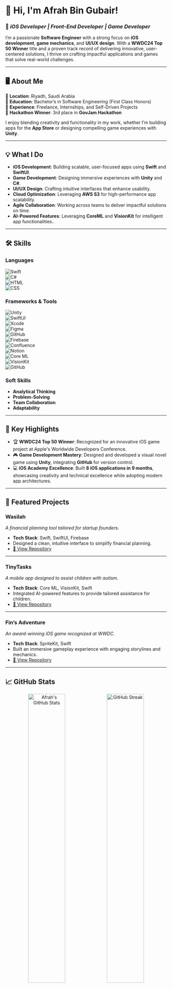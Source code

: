 # 👋 Hi, I'm Afrah Bin Gubair!  

### 🚀 *iOS Developer  | Front-End Developer | Game Developer*  
I’m a passionate **Software Engineer** with a strong focus on **iOS development**, **game mechanics**, and **UI/UX design**. With a **WWDC24 Top 50 Winner** title and a proven track record of delivering innovative, user-centered solutions, I thrive on crafting impactful applications and games that solve real-world challenges.

---

## 🖥️ **About Me**

🔹 **Location**: Riyadh, Saudi Arabia  
🔹 **Education**: Bachelor’s in Software Engineering (First Class Honors)  
🔹 **Experience**: Freelance, Internships, and Self-Driven Projects  
🔹 **Hackathon Winner**: 3rd place in **GovJam Hackathon**  

I enjoy blending creativity and functionality in my work, whether I’m building apps for the **App Store** or designing compelling game experiences with **Unity**.

---

## 💡 **What I Do**
- **iOS Development**: Building scalable, user-focused apps using **Swift** and **SwiftUI**.  
- **Game Development**: Designing immersive experiences with **Unity** and **C#**.  
- **UI/UX Design**: Crafting intuitive interfaces that enhance usability.  
- **Cloud Optimization**: Leveraging **AWS S3** for high-performance app scalability.  
- **Agile Collaboration**: Working across teams to deliver impactful solutions on time.
- **AI-Powered Features**: Leveraging **CoreML** and **VisionKit** for intelligent app functionalities..


---

## 🛠️ **Skills**

### **Languages**  
![Swift](https://img.shields.io/badge/Swift-orange?logo=swift&logoColor=white&style=flat-square)  
![C#](https://img.shields.io/badge/C%23-239120?logo=csharp&logoColor=white&style=flat-square)  
![HTML](https://img.shields.io/badge/HTML5-E34F26?logo=html5&logoColor=white&style=flat-square)  
![CSS](https://img.shields.io/badge/CSS3-1572B6?logo=css3&logoColor=white&style=flat-square)  

### **Frameworks & Tools**  
![Unity](https://img.shields.io/badge/Unity-000000?logo=unity&logoColor=white&style=flat-square)  
![SwiftUI](https://img.shields.io/badge/SwiftUI-blue?logo=swift&logoColor=white&style=flat-square)  
![Xcode](https://img.shields.io/badge/Xcode-147EFB?logo=xcode&logoColor=white&style=flat-square)  
![Figma](https://img.shields.io/badge/Figma-F24E1E?logo=figma&logoColor=white&style=flat-square)  
![GitHub](https://img.shields.io/badge/GitHub-181717?logo=github&logoColor=white&style=flat-square)  
![Firebase](https://img.shields.io/badge/Firebase-FFCA28?logo=firebase&logoColor=black&style=flat-square)  
![Confluence](https://img.shields.io/badge/Confluence-172B4D?logo=confluence&logoColor=white&style=flat-square)  
![Notion](https://img.shields.io/badge/Notion-000000?logo=notion&logoColor=white&style=flat-square)  
![Core ML](https://img.shields.io/badge/CoreML-007ACC?logo=apple&logoColor=white&style=flat-square)  
![VisionKit](https://img.shields.io/badge/VisionKit-0078D6?logo=apple&logoColor=white&style=flat-square)  
![GitHub](https://img.shields.io/badge/GitHub-181717?logo=github&logoColor=white&style=flat-square)  

### **Soft Skills**  
- **Analytical Thinking**  
- **Problem-Solving**  
- **Team Collaboration**  
- **Adaptability**  

---

## 🌟 **Key Highlights**

- 🏆 **WWDC24 Top 50 Winner**: Recognized for an innovative iOS game project at Apple's Worldwide Developers Conference.  
- 🎮 **Game Development Mastery**: Designed and developed a visual novel game using **Unity**, integrating **GitHub** for version control.  
- 💻 **iOS Academy Excellence**: Built **8 iOS applications in 9 months**, showcasing creativity and technical excellence while adopting modern app architectures.

---

## 📱 **Featured Projects**

### **Wasilah**  
_A financial planning tool tailored for startup founders._  
- **Tech Stack**: Swift, SwiftUI, Firebase  
- Designed a clean, intuitive interface to simplify financial planning.  
- [🔗 View Repository](#https://github.com/Afrah-saleh/Wasilaah)

---

### **TinyTasks**  
_A mobile app designed to assist children with autism._  
- **Tech Stack**: Core ML, VisionKit, Swift  
- Integrated AI-powered features to provide tailored assistance for children.  
- [🔗 View Repository](#https://github.com/Afrah-saleh/TinyTalks)

---

### **Fin’s Adventure**  
_An award-winning iOS game recognized at WWDC._  
- **Tech Stack**: SpriteKit, Swift  
- Built an immersive gameplay experience with engaging storylines and mechanics.  
- [🔗 View Repository](#https://github.com/Afrah-saleh/Fin-s-Adventure)

---

## 📈 **GitHub Stats**

<div align="center">
  <img src="https://github-readme-stats.vercel.app/api?username=Afrah-saleh&show_icons=true&theme=radical" alt="Afrah's GitHub Stats" width="48%">
  <img src="https://github-readme-streak-stats.herokuapp.com/?user=Afrah-saleh&theme=radical" alt="GitHub Streak" width="48%">
</div>

<div align="center">
  <img src="https://github-readme-stats.vercel.app/api/top-langs/?username=Afrah-saleh&layout=compact&theme=radical" alt="Top Languages" width="48%">
</div>

---

## 📫 **Let’s Connect!**

- **Email**: [afrah_jubair@hotmail.com](mailto:afrah_jubair@hotmail.com)  
- **LinkedIn**: [Afrah Bin Gubair](https://linkedin.com/in/afrah-bin-gubair)  
- **GitHub**: [Afrah-saleh](https://github.com/Afrah-saleh)  

---

## ✨ **Fun Fact**

When I’m not coding, I’m probably brainstorming new ideas for games or exploring emerging technologies to stay ahead in the tech world!

---

<p align="center">
  <strong>Let’s create something amazing together! 🚀</strong>
</p>

